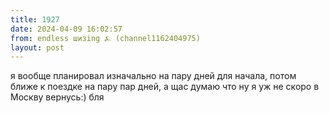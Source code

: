 ```yaml
---
title: 1927
date: 2024-04-09 16:02:57
from: endless шизing ⍼ (channel1162404975)
layout: post
---
```


я вообще планировал изначально на пару дней для начала, потом ближе к поездке на пару пар дней, а щас думаю что ну я уж не скоро в Москву вернусь:) бля
